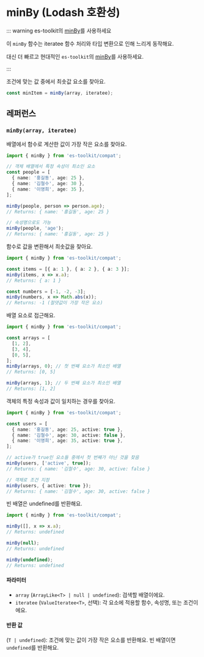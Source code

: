 # minBy (Lodash 호환성)

::: warning es-toolkit의 [minBy](../../array/minBy.md)를 사용하세요

이 `minBy` 함수는 iteratee 함수 처리와 타입 변환으로 인해 느리게 동작해요.

대신 더 빠르고 현대적인 `es-toolkit`의 [minBy](../../array/minBy.md)를 사용하세요.

:::

조건에 맞는 값 중에서 최솟값 요소를 찾아요.

```typescript
const minItem = minBy(array, iteratee);
```

## 레퍼런스

### `minBy(array, iteratee)`

배열에서 함수로 계산한 값이 가장 작은 요소를 찾아요.

```typescript
import { minBy } from 'es-toolkit/compat';

// 객체 배열에서 특정 속성이 최소인 요소
const people = [
  { name: '홍길동', age: 25 },
  { name: '김철수', age: 30 },
  { name: '이영희', age: 35 },
];

minBy(people, person => person.age);
// Returns: { name: '홍길동', age: 25 }

// 속성명으로도 가능
minBy(people, 'age');
// Returns: { name: '홍길동', age: 25 }
```

함수로 값을 변환해서 최솟값을 찾아요.

```typescript
import { minBy } from 'es-toolkit/compat';

const items = [{ a: 1 }, { a: 2 }, { a: 3 }];
minBy(items, x => x.a);
// Returns: { a: 1 }

const numbers = [-1, -2, -3];
minBy(numbers, x => Math.abs(x));
// Returns: -1 (절댓값이 가장 작은 요소)
```

배열 요소로 접근해요.

```typescript
import { minBy } from 'es-toolkit/compat';

const arrays = [
  [1, 2],
  [3, 4],
  [0, 5],
];
minBy(arrays, 0); // 첫 번째 요소가 최소인 배열
// Returns: [0, 5]

minBy(arrays, 1); // 두 번째 요소가 최소인 배열
// Returns: [1, 2]
```

객체의 특정 속성과 값이 일치하는 경우를 찾아요.

```typescript
import { minBy } from 'es-toolkit/compat';

const users = [
  { name: '홍길동', age: 25, active: true },
  { name: '김철수', age: 30, active: false },
  { name: '이영희', age: 35, active: true },
];

// active가 true인 요소들 중에서 첫 번째가 아닌 것을 찾음
minBy(users, ['active', true]);
// Returns: { name: '김철수', age: 30, active: false }

// 객체로 조건 지정
minBy(users, { active: true });
// Returns: { name: '김철수', age: 30, active: false }
```

빈 배열은 undefined를 반환해요.

```typescript
import { minBy } from 'es-toolkit/compat';

minBy([], x => x.a);
// Returns: undefined

minBy(null);
// Returns: undefined

minBy(undefined);
// Returns: undefined
```

#### 파라미터

- `array` (`ArrayLike<T> | null | undefined`): 검색할 배열이에요.
- `iteratee` (`ValueIteratee<T>`, 선택): 각 요소에 적용할 함수, 속성명, 또는 조건이에요.

#### 반환 값

(`T | undefined`): 조건에 맞는 값이 가장 작은 요소를 반환해요. 빈 배열이면 `undefined`를 반환해요.
